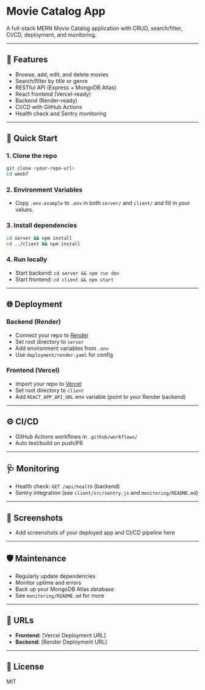 # Movie Catalog App

A full-stack MERN Movie Catalog application with CRUD, search/filter, CI/CD, deployment, and monitoring.

---

## 📝 Features
- Browse, add, edit, and delete movies
- Search/filter by title or genre
- RESTful API (Express + MongoDB Atlas)
- React frontend (Vercel-ready)
- Backend (Render-ready)
- CI/CD with GitHub Actions
- Health check and Sentry monitoring

---

## 🚀 Quick Start

### 1. Clone the repo
```bash
git clone <your-repo-url>
cd week7
```

### 2. Environment Variables
- Copy `.env.example` to `.env` in both `server/` and `client/` and fill in your values.

### 3. Install dependencies
```bash
cd server && npm install
cd ../client && npm install
```

### 4. Run locally
- Start backend: `cd server && npm run dev`
- Start frontend: `cd client && npm start`

---

## 🌐 Deployment

### Backend (Render)
- Connect your repo to [Render](https://render.com/)
- Set root directory to `server`
- Add environment variables from `.env`
- Use `deployment/render.yaml` for config

### Frontend (Vercel)
- Import your repo to [Vercel](https://vercel.com/)
- Set root directory to `client`
- Add `REACT_APP_API_URL` env variable (point to your Render backend)

---

## ⚙️ CI/CD
- GitHub Actions workflows in `.github/workflows/`
- Auto test/build on push/PR

---

## 🩺 Monitoring
- Health check: `GET /api/health` (backend)
- Sentry integration (see `client/src/sentry.js` and `monitoring/README.md`)

---

## 📸 Screenshots
- Add screenshots of your deployed app and CI/CD pipeline here

---

## 🛡️ Maintenance
- Regularly update dependencies
- Monitor uptime and errors
- Back up your MongoDB Atlas database
- See `monitoring/README.md` for more

---

## 🔗 URLs
- **Frontend:** [Vercel Deployment URL]
- **Backend:** [Render Deployment URL]

---

## 📄 License
MIT 